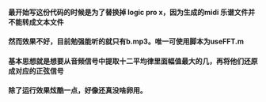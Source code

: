 #### 最开始写这份代码的时候是为了替换掉 logic pro x，因为生成的midi 乐谱文件并不能转成文本文件

#### 然而效果不好，目前勉强能听的就只有b.mp3。唯一可使用脚本为useFFT.m

#### 基本思想就是想要从音频信号中提取十二平均律里面幅值最大的几，再将他们还原成对应的正弦信号

#### 除了运行效果炫酷一点，好像还真没啥卵用。



